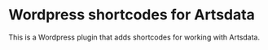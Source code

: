 # Wordpress shortcodes for Artsdata

This is a Wordpress plugin that adds shortcodes for working with Artsdata.

